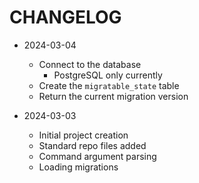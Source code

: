# CHANGELOG

- 2024-03-04
  - Connect to the database
    - PostgreSQL only currently
  - Create the `migratable_state` table
  - Return the current migration version

- 2024-03-03
  - Initial project creation
  - Standard repo files added
  - Command argument parsing
  - Loading migrations
